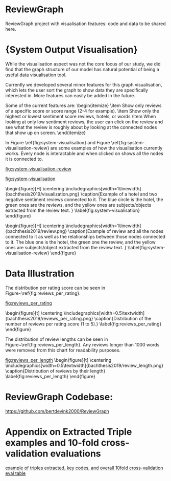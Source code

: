 # ReviewGraph
ReviewGraph project with visualisation features: code and data to be shared here.


# {System Output Visualisation}
While the visualisation aspect was not the core focus of our study, we did find that the graph structure of our model has natural potential of being a useful data visualisation tool. 
 
Currently we developed several minor features for this graph visualisation, which lets the user sort the graph to show data they are specifically interested in. More features can easily be added in the future. 
 
Some of the current features are:
\begin{itemize}
    \item Show only reviews of a specific score or score range (2-4 for example).
    \item Show only the highest or lowest sentiment score reviews, hotels, or words
    \item When looking at only low sentiment reviews, the user can click on the review and see what the review is roughly about by looking at the connected nodes that show up on screen.
\end{itemize}

In Figure \ref{fig:system-visualisation} and Figure \ref{fig:system-visualisation-review} are some examples of how the visualisation currently works. Every node is interactable and when clicked on shows all the nodes it is connected to.

[fig:system-visualisation-review](https://github.com/aaronlifenghan/ReviewGraph/blob/main/review.png)

[fig:system-visualisation](https://github.com/aaronlifenghan/ReviewGraph/blob/main/visualization.png)



\begin{figure}[H]
    \centering
    \includegraphics[width=1\linewidth]{bachthesis2019/visualization.png}
    \caption{Example of a hotel and two negative sentiment reviews connected to it. The blue circle is the hotel, the green ones are the reviews, and the yellow ones are subjects/objects extracted from the review text. }
    \label{fig:system-visualisation}
\end{figure}

\begin{figure}[H]
    \centering
    \includegraphics[width=1\linewidth]{bachthesis2019/review.png}
    \caption{Example of review and all the nodes connected to it as well as the relationships between those nodes connected to it. The blue one is the hotel, the green one the review, and the yellow ones are subjects/object extracted from the review text. }
    \label{fig:system-visualisation-review}
\end{figure}

# Data Illustration

The distribution per rating score can be seen in Figure~\ref{fig:reviews_per_rating}.

[fig:reviews_per_rating](https://github.com/aaronlifenghan/ReviewGraph/blob/main/reviews_per_rating.png)

\begin{figure}[t]
    \centering
    \includegraphics[width=0.5\textwidth]{bachthesis2019/reviews_per_rating.png}
    \caption{Distribution of the number of reviews per rating score (1 to 5).}
    \label{fig:reviews_per_rating}
\end{figure}

The distribution of review lengths can be seen in Figure~\ref{fig:reviews_per_length}. 
Any reviews longer than 1000 words were removed from this chart for readability purposes.

[fig:reviews_per_length](https://github.com/aaronlifenghan/ReviewGraph/blob/main/review_length.png)
\begin{figure}[t]
    \centering
    \includegraphics[width=0.5\textwidth]{bachthesis2019/review_length.png}
    \caption{Distribution of reviews by their length}
    \label{fig:reviews_per_length}
\end{figure}

# ReviewGraph Codebase:
https://github.com/bertdevink2000/ReviewGraph 

# Appendix on Extracted Triple examples and 10-fold cross-validation evaluations
[example of triples extracted, key codes, and overall 10fold cross-validation eval table](https://github.com/aaronlifenghan/ReviewGraph/blob/main/Appendix-triples-10folds.pdf)
